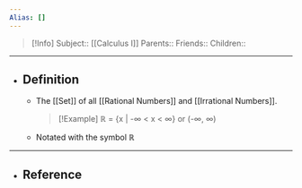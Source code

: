 ```yaml
---
Alias: []
---
```

> [!Info]
> Subject:: [[Calculus I]]
> Parents:: 
> Friends:: 
> Children:: 
---
- ## Definition
	- The [[Set]] of all [[Rational Numbers]] and [[Irrational Numbers]].
	  > [!Example]
	  > ℝ = {x | -∞ < x < ∞}
	  > or
	  > (-∞, ∞)
	- Notated with the symbol ℝ
---
- ## Reference